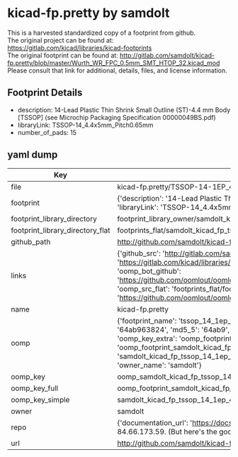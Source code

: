 # kicad-fp.pretty by samdolt  
This is a harvested standardized copy of a footprint from github.  
The original project can be found at:  
https://gitlab.com/kicad/libraries/kicad-footprints  
The original footprint can be found at:
http://gitlab.com/samdolt/kicad-fp.pretty/blob/master/Wurth_WR_FPC_0.5mm_SMT_HTOP_32.kicad_mod
Please consult that link for additional, details, files, and license information.  
## Footprint Details
* description: 14-Lead Plastic Thin Shrink Small Outline (ST)-4.4 mm Body [TSSOP] (see Microchip Packaging Specification 00000049BS.pdf)  
* libraryLink: TSSOP-14_4.4x5mm_Pitch0.65mm  
* number_of_pads: 15  
## yaml dump  
| Key | Value |  
| --- | --- |  
| file | kicad-fp.pretty/TSSOP-14-1EP_4.4x5mm_Pitch0.65mm.kicad_mod |  
| footprint | {'description': '14-Lead Plastic Thin Shrink Small Outline (ST)-4.4 mm Body [TSSOP] (see Microchip Packaging Specification 00000049BS.pdf)', 'libraryLink': 'TSSOP-14_4.4x5mm_Pitch0.65mm', 'number_of_pads': 15} |  
| footprint_library_directory | footprint_library_owner/samdolt_kicad-fp.pretty |  
| footprint_library_directory_flat | footprints_flat/samdolt_kicad_fp_tssop_14_1ep_4_4x5mm_pitch0_65mm/working |  
| github_path | http://github.com/samdolt/kicad-fp.pretty/blob/master/TSSOP-14-1EP_4.4x5mm_Pitch0.65mm.kicad_mod |  
| links | {'github_src': 'http://gitlab.com/samdolt/kicad-fp.pretty/blob/master/Wurth_WR_FPC_0.5mm_SMT_HTOP_32.kicad_mod', 'github_src_repo': 'https://gitlab.com/kicad/libraries/kicad-footprints', 'oomp_bot': 'footprints/samdolt_kicad_fp_tssop_14_1ep_4_4x5mm_pitch0_65mm/working', 'oomp_bot_github': 'https://github.com/oomlout/oomlout_oomp_footprint_bot/tree/main/footprints/samdolt_kicad_fp_tssop_14_1ep_4_4x5mm_pitch0_65mm/working', 'oomp_src_flat': 'footprints_flat/footprints_flat/samdolt_kicad_fp_tssop_14_1ep_4_4x5mm_pitch0_65mm/working', 'oomp_src_flat_github': 'https://github.com/oomlout/oomlout_oomp_footprint_src/tree/main/footprints_flat/samdolt_kicad_fp_tssop_14_1ep_4_4x5mm_pitch0_65mm/working'} |  
| name | kicad-fp.pretty |  
| oomp | {'footprint_name': 'tssop_14_1ep_4_4x5mm_pitch0_65mm', 'library_name': 'kicad_fp', 'md5': '64ab963824d443b69d70e4aeda242b9b', 'md5_10': '64ab963824', 'md5_5': '64ab9', 'md5_6': '64ab96', 'oomp_key': 'oomp_samdolt_kicad_fp_tssop_14_1ep_4_4x5mm_pitch0_65mm', 'oomp_key_extra': 'oomp_footprint_samdolt_kicad_fp_tssop_14_1ep_4_4x5mm_pitch0_65mm', 'oomp_key_full': 'oomp_footprint_samdolt_kicad_fp_tssop_14_1ep_4_4x5mm_pitch0_65mm_64ab96', 'oomp_key_simple': 'samdolt_kicad_fp_tssop_14_1ep_4_4x5mm_pitch0_65mm', 'original_filename': 'kicad-fp.pretty/TSSOP-14-1EP_4.4x5mm_Pitch0.65mm.kicad_mod', 'owner_name': 'samdolt'} |  
| oomp_key | oomp_samdolt_kicad_fp_tssop_14_1ep_4_4x5mm_pitch0_65mm |  
| oomp_key_full | oomp_footprint_samdolt_kicad_fp_tssop_14_1ep_4_4x5mm_pitch0_65mm |  
| oomp_key_simple | samdolt_kicad_fp_tssop_14_1ep_4_4x5mm_pitch0_65mm |  
| owner | samdolt |  
| repo | {'documentation_url': 'https://docs.github.com/rest/overview/resources-in-the-rest-api#rate-limiting', 'message': "API rate limit exceeded for 84.66.173.59. (But here's the good news: Authenticated requests get a higher rate limit. Check out the documentation for more details.)"} |  
| url | http://github.com/samdolt/kicad-fp.pretty |  

